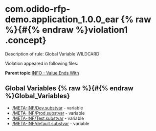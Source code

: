 # com.odido-rfp-demo.application\_1.0.0\_ear {% raw %}{#{% endraw %}violation1 .concept}

Description of rule: Global Variable WILDCARD

Violation appeared in following files:

**Parent topic:**[INFO - Value Ends With](../../../qa/rules/INFO_-_Value_Ends_With.md)

## Global Variables {% raw %}{#{% endraw %}Global_Variables}

-   [/META-INF/Dev.substvar](../../../projects/com.odido-rfp-demo.application_1.0.0_ear/META-INF/Dev.substvar.md) - variable
-   [/META-INF/Prod.substvar](../../../projects/com.odido-rfp-demo.application_1.0.0_ear/META-INF/Prod.substvar.md) - variable
-   [/META-INF/Test.substvar](../../../projects/com.odido-rfp-demo.application_1.0.0_ear/META-INF/Test.substvar.md) - variable
-   [/META-INF/default.substvar](../../../projects/com.odido-rfp-demo.application_1.0.0_ear/META-INF/default.substvar.md) - variable

